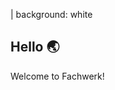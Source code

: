 | background: white

## Hello 🌏

Welcome to Fachwerk!

<f-slider set="r" value="0.5" to="1" />

<f-scene responsive download>
	<f-rotation>
		<f-circle-pattern :r="get('r',0)">
			<f-circle
				:fill="color('blue')"
				stroke
				multiply
			/>
		</f-circle-pattern>
	</f-rotation>
</f-scene>